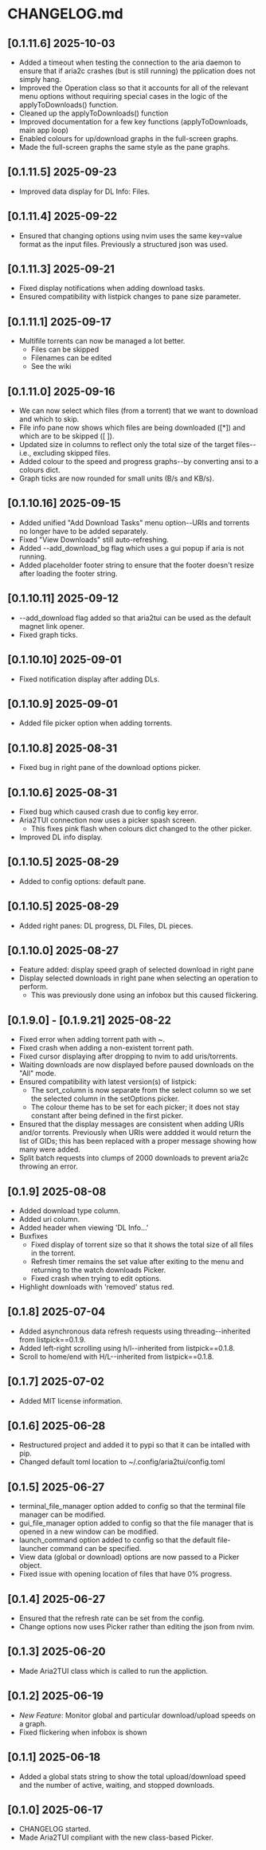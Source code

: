 # CHANGELOG.md
## [0.1.11.6] 2025-10-03
 - Added a timeout when testing the connection to the aria daemon to ensure that if aria2c crashes (but is still running) the pplication does not simply hang.
 - Improved the Operation class so that it accounts for all of the relevant menu options without requiring special cases in the logic of the applyToDownloads() function.
 - Cleaned up the applyToDownloads() function
 - Improved documentation for a few key functions (applyToDownloads, main app loop)
 - Enabled colours for up/download graphs in the full-screen graphs.
 - Made the full-screen graphs the same style as the pane graphs.

## [0.1.11.5] 2025-09-23
 - Improved data display for DL Info: Files.

## [0.1.11.4] 2025-09-22
 - Ensured that changing options using nvim uses the same key=value format as the input files. Previously a structured json was used.

## [0.1.11.3] 2025-09-21
 - Fixed display notifications when adding download tasks.
 - Ensured compatibility with listpick changes to pane size parameter.


## [0.1.11.1] 2025-09-17

 - Multifile torrents can now be managed a lot better.
   - Files can be skipped
   - Filenames can be edited
   - See the wiki

## [0.1.11.0] 2025-09-16
 - We can now select which files (from a torrent) that we want to download and which to skip.
 - File info pane now shows which files are being downloaded ([*]) and which are to be skipped ([ ]).
 - Updated size in columns to reflect only the total size of the target files--i.e., excluding skipped files.
 - Added colour to the speed and progress graphs--by converting ansi to a colours dict.
 - Graph ticks are now rounded for small units (B/s and KB/s).

## [0.1.10.16] 2025-09-15
 - Added unified "Add Download Tasks" menu option--URIs and torrents no longer have to be added separately.
 - Fixed "View Downloads" still auto-refreshing.
 - Added --add_download_bg flag which uses a gui popup if aria is not running.
 - Added placeholder footer string to ensure that the footer doesn't resize after loading the footer string.

## [0.1.10.11] 2025-09-12
 - --add_download flag added so that aria2tui can be used as the default magnet link opener.
 - Fixed graph ticks.


## [0.1.10.10] 2025-09-01
 - Fixed notification display after adding DLs.

## [0.1.10.9] 2025-09-01
 - Added file picker option when adding torrents.

## [0.1.10.8] 2025-08-31
 - Fixed bug in right pane of the download options picker.

## [0.1.10.6] 2025-08-31
 - Fixed bug which caused crash due to config key error.
 - Aria2TUI connection now uses a picker spash screen.
   - This fixes pink flash when colours dict changed to the other picker.
 - Improved DL info display.

## [0.1.10.5] 2025-08-29
 - Added to config options: default pane.

## [0.1.10.5] 2025-08-29
 - Added right panes: DL progress, DL Files, DL pieces.

## [0.1.10.0] 2025-08-27
- Feature added: display speed graph of selected download in right pane
- Display selected downloads in right pane when selecting an operation to perform.
  - This was previously done using an infobox but this caused flickering.

## [0.1.9.0] - [0.1.9.21] 2025-08-22
- Fixed error when adding torrent path with ~.
- Fixed crash when adding a non-existent torrent path.
- Fixed cursor displaying after dropping to nvim to add uris/torrents.
- Waiting downloads are now displayed before paused downloads on the "All" mode.
- Ensured compatibility with latest version(s) of listpick:
  - The sort_column is now separate from the select column so we set the selected column in the setOptions picker.
  - The colour theme has to be set for each picker; it does not stay constant after being defined in the first picker.
- Ensured that the display messages are consistent when adding URIs and/or torrents. Previously when URIs were addded it would return the list of GIDs; this has been replaced with a proper message showing how many were added.
- Split batch requests into clumps of 2000 downloads to prevent aria2c throwing an error.

## [0.1.9] 2025-08-08
 - Added download type column.
 - Added uri column.
 - Added header when viewing 'DL Info...'
 - Buxfixes
   - Fixed display of torrent size so that it shows the total size of all files in the torrent.
   - Refresh timer remains the set value after exiting to the menu and returning to the watch downloads Picker.
   - Fixed crash when trying to edit options.
 - Highlight downloads with 'removed' status red.

## [0.1.8] 2025-07-04
 - Added asynchronous data refresh requests using threading--inherited from listpick==0.1.9.
 - Added left-right scrolling using h/l--inherited from listpick==0.1.8.
 - Scroll to home/end with H/L--inherited from listpick==0.1.8.

## [0.1.7] 2025-07-02
 - Added MIT license information.

## [0.1.6] 2025-06-28
 - Restructured project and added it to pypi so that it can be intalled with pip. 
 - Changed default toml location to ~/.config/aria2tui/config.toml

## [0.1.5] 2025-06-27
 - terminal_file_manager option added to config so that the terminal file manager can be modified.
 - gui_file_manager option added to config so that the file manager that is opened in a new window can be modified.
 - launch_command option added to config so that the default file-launcher command can be specified.
 - View data (global or download) options are now passed to a Picker object.
 - Fixed issue with opening location of files that have 0% progress.
 
## [0.1.4] 2025-06-27
 - Ensured that the refresh rate can be set from the config.
 - Change options now uses Picker rather than editing the json from nvim.

## [0.1.3] 2025-06-20
 - Made Aria2TUI class which is called to run the appliction.

## [0.1.2] 2025-06-19
 - *New Feature*: Monitor global and particular download/upload speeds on a graph.
 - Fixed flickering when infobox is shown


## [0.1.1] 2025-06-18
 - Added a global stats string to show the total upload/download speed and the number of active, waiting, and stopped downloads.

## [0.1.0] 2025-06-17
 - CHANGELOG started.
 - Made Aria2TUI compliant with the new class-based Picker.
